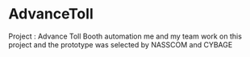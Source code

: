 # AdvanceToll
Project : Advance Toll Booth automation   me and my team work on this project and the prototype was selected by NASSCOM and CYBAGE 
